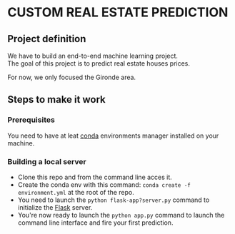 # CUSTOM REAL ESTATE PREDICTION

## Project definition

We have to build an end-to-end machine learning project.  
The goal of this project is to predict real estate houses prices.

For now, we only focused the Gironde area.

## Steps to make it work

### Prerequisites

You need to have at leat [conda](https://docs.conda.io/en/latest/miniconda.html) environments manager installed on your machine.

### Building a local server

- Clone this repo and from the command line acces it.
- Create the conda env with this command: `conda create -f environment.yml` at the root of the repo.
- You need to launch the `python flask-app?server.py` command to initialize the [Flask](https://flask.palletsprojects.com/en/1.1.x/) server. 
- You're now ready to launch the `python app.py` command to launch the command line interface and fire your first prediction.
